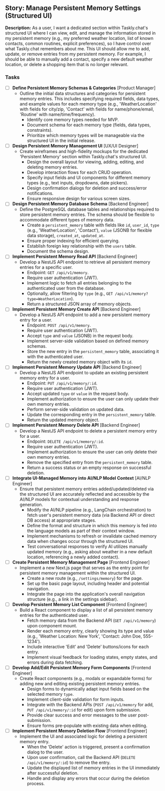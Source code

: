 ## Story: Manage Persistent Memory Settings (Structured UI)

**Description:**
As a user, I want a dedicated section within Taskly.chat's structured UI where I can view, edit, and manage the information stored in my persistent memory (e.g., my preferred weather location, list of known contacts, common routines, explicit preferences), so I have control over what Taskly.chat remembers about me. This UI should allow me to add, update, or remove entries from my persistent memory. For example, I should be able to manually add a contact, specify a new default weather location, or delete a shopping item that is no longer relevant.

### Tasks

- [ ] **Define Persistent Memory Schemas & Categories** [Product Manager]
  - Outline the initial data structures and categories for persistent memory entries. This includes specifying required fields, data types, and example values for each memory type (e.g., 'WeatherLocation' with fields for city/zip, 'Contact' with fields for name/phone/email, 'Routine' with name/time/frequency).
    *   Identify core memory types needed for MVP.
    *   Document schema for each memory type (fields, data types, constraints).
    *   Prioritize which memory types will be manageable via the structured UI in the initial release.
- [ ] **Design Persistent Memory Management UI** [UX/UI Designer]
  - Create wireframes and high-fidelity mockups for the dedicated 'Persistent Memory' section within Taskly.chat's structured UI.
    *   Design the overall layout for viewing, adding, editing, and deleting memory entries.
    *   Develop interaction flows for each CRUD operation.
    *   Specify input fields and UI components for different memory types (e.g., text inputs, dropdowns, date pickers).
    *   Design confirmation dialogs for deletion and success/error notifications.
    *   Ensure responsive design for various screen sizes.
- [ ] **Design Persistent Memory Database Schema** [Backend Engineer]
  - Define the PostgreSQL database tables and relationships required to store persistent memory entries. The schema should be flexible to accommodate different types of memory data.
    *   Create a `persistent_memory` table with fields like `id`, `user_id`, `type` (e.g., 'WeatherLocation', 'Contact'), `value` (JSONB for flexible data storage), `created_at`, `updated_at`.
    *   Ensure proper indexing for efficient querying.
    *   Establish foreign key relationship with the `users` table.
    *   Document the schema design.
- [ ] **Implement Persistent Memory Read API** [Backend Engineer]
  - Develop a NestJS API endpoint to retrieve all persistent memory entries for a specific user.
    *   Endpoint: `GET /api/v1/memory`.
    *   Require user authentication (JWT).
    *   Implement logic to fetch all entries belonging to the authenticated user from the database.
    *   Optionally, allow filtering by `type` (e.g., `GET /api/v1/memory?type=WeatherLocation`).
    *   Return a structured JSON array of memory objects.
- [ ] **Implement Persistent Memory Create API** [Backend Engineer]
  - Develop a NestJS API endpoint to add a new persistent memory entry for a user.
    *   Endpoint: `POST /api/v1/memory`.
    *   Require user authentication (JWT).
    *   Accept `type` and `value` (JSONB) in the request body.
    *   Implement server-side validation based on defined memory schemas.
    *   Store the new entry in the `persistent_memory` table, associating it with the authenticated user.
    *   Return the newly created memory object with its `id`.
- [ ] **Implement Persistent Memory Update API** [Backend Engineer]
  - Develop a NestJS API endpoint to update an existing persistent memory entry for a user.
    *   Endpoint: `PUT /api/v1/memory/:id`.
    *   Require user authentication (JWT).
    *   Accept updated `type` or `value` in the request body.
    *   Implement authorization to ensure the user can only update their own memory entries.
    *   Perform server-side validation on updated data.
    *   Update the corresponding entry in the `persistent_memory` table.
    *   Return the updated memory object.
- [ ] **Implement Persistent Memory Delete API** [Backend Engineer]
  - Develop a NestJS API endpoint to delete a persistent memory entry for a user.
    *   Endpoint: `DELETE /api/v1/memory/:id`.
    *   Require user authentication (JWT).
    *   Implement authorization to ensure the user can only delete their own memory entries.
    *   Remove the specified entry from the `persistent_memory` table.
    *   Return a success status or an empty response on successful deletion.
- [ ] **Integrate UI-Managed Memory into AI/NLP Model Context** [AI/NLP Engineer]
  - Ensure that persistent memory entries added/updated/deleted via the structured UI are accurately reflected and accessible by the AI/NLP models for contextual understanding and response generation.
    *   Modify the AI/NLP pipeline (e.g., LangChain orchestration) to fetch user's persistent memory data (via Backend API or direct DB access) at appropriate stages.
    *   Define the format and structure in which this memory is fed into the language models as part of their context window.
    *   Implement mechanisms to refresh or invalidate cached memory data when changes occur through the structured UI.
    *   Test conversational responses to verify AI utilizes manually updated memory (e.g., asking about weather in a new default location, referencing a newly added contact).
- [ ] **Create Persistent Memory Management Page** [Frontend Engineer]
  - Implement a new Next.js page that serves as the entry point for persistent memory management within the structured UI.
    *   Create a new route (e.g., `/settings/memory`) for the page.
    *   Set up the basic page layout, including header and potential navigation.
    *   Integrate the page into the application's overall navigation structure (e.g., a link in the settings sidebar).
- [ ] **Develop Persistent Memory List Component** [Frontend Engineer]
  - Build a React component to display a list of all persistent memory entries for the authenticated user.
    *   Fetch memory data from the Backend API (`GET /api/v1/memory`) upon component mount.
    *   Render each memory entry, clearly showing its type and value (e.g., 'Weather Location: New York', 'Contact: John Doe, 555-1234').
    *   Include interactive 'Edit' and 'Delete' buttons/icons for each entry.
    *   Implement visual feedback for loading states, empty states, and errors during data fetching.
- [ ] **Develop Add/Edit Persistent Memory Form Components** [Frontend Engineer]
  - Create React components (e.g., modals or expandable forms) for adding new and editing existing persistent memory entries.
    *   Design forms to dynamically adapt input fields based on the selected memory `type`.
    *   Implement client-side validation for form inputs.
    *   Integrate with the Backend APIs (`POST /api/v1/memory` for add, `PUT /api/v1/memory/:id` for edit) upon form submission.
    *   Provide clear success and error messages to the user post-submission.
    *   Ensure forms pre-populate with existing data when editing.
- [ ] **Implement Persistent Memory Deletion Flow** [Frontend Engineer]
  - Implement the UI and associated logic for deleting a persistent memory entry.
    *   When the 'Delete' action is triggered, present a confirmation dialog to the user.
    *   Upon user confirmation, call the Backend API (`DELETE /api/v1/memory/:id`) to remove the entry.
    *   Update the displayed list of memory entries in the UI immediately after successful deletion.
    *   Handle and display any errors that occur during the deletion process.
